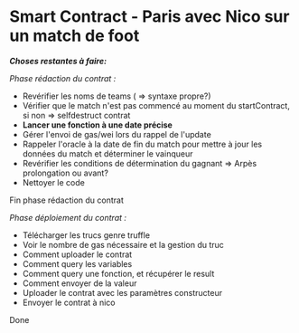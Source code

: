 # Smart Contract - Paris avec Nico sur un match de foot


<b><i>Choses restantes à faire:</i></b>

<i>Phase rédaction du contrat :</i>
- Revérifier les noms de teams ( => syntaxe propre?)
- Vérifier que le match n'est pas commencé au moment du startContract, si non => selfdestruct contrat
- <b>Lancer une fonction à une date précise</b>
- Gérer l'envoi de gas/wei lors du rappel de l'update
- Rappeler l'oracle à la date de fin du match pour mettre à jour les données du match et déterminer le vainqueur
- Revérifier les conditions de détermination du gagnant => Arpès prolongation ou avant?
- Nettoyer le code

Fin phase rédaction du contrat

<i>Phase déploiement du contrat :</i>
- Télécharger les trucs genre truffle
- Voir le nombre de gas nécessaire et la gestion du truc
- Comment uploader le contrat
- Comment query les variables
- Comment query une fonction, et récupérer le result
- Comment envoyer de la valeur
- Uploader le contrat avec les paramètres constructeur
- Envoyer le contrat à nico

Done

